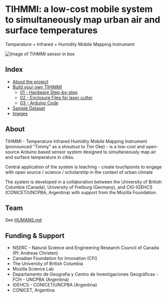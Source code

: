 # TIHMMI: a low-cost mobile system to simultaneously map urban air and surface temperatures

Temperature + Infrared + Humidity Mobile Mapping Instrument

![Image of TIHMMI sensor in box](P101003420180728.JPG)


## Index

* [About the project](##About)
* [Build your own TIHIMMI](_build/)
    - [01 - Hardware Step-by-step]()
    - [02 - Enclosure Files for laser cutter]() 
    - [03 - Arduino Code]()
* [Sample Dataset]()
* [Images](assets/)

## About 

TIHMMI - Temperature Infrared Humidity Mobile Mapping Instrument (pronounced "Timmy" as a shoutout to Tim Oke) - is a low-cost and open-source Arduino based sensor system designed to simultaneously map air and surface temperature in cities.

Central application of the system is teaching - create touchpoints to engage with open source / science / scholarship in the context of urban climate 

The system is developed in a collaboration between the University of British Columbia (Canada), University of Freiburg (Germany), and CIG-IGEHCS (CONICET/UNCPBA, Argentina) with support from the Mozilla Foundation. 



## Team

See [HUMANS.md](HUMANS.md)

## Funding & Support

* NSERC - Natural Science and Engineering Research Council of Canada (PI: Andreas Christen)
* Canadian Foundation for Innovation (CFI)
* The University of British Columbia
* Mozilla Science Lab
* Departamento de Geografia y Centro de Investigaciones Geográficas - FCH - UNCPBA (Argentina)
* IGEHCS - CONICET/UNCPBA (Argentina)
* CONICET, Argentina